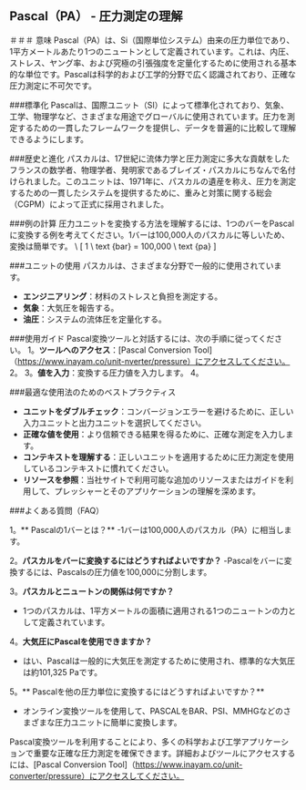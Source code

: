 ## Pascal（PA） - 圧力測定の理解

＃＃＃ 意味
Pascal（PA）は、Si（国際単位システム）由来の圧力単位であり、1平方メートルあたり1つのニュートンとして定義されています。これは、内圧、ストレス、ヤング率、および究極の引張強度を定量化するために使用される基本的な単位です。Pascalは科学的および工学的分野で広く認識されており、正確な圧力測定に不可欠です。

###標準化
Pascalは、国際ユニット（SI）によって標準化されており、気象、工学、物理学など、さまざまな用途でグローバルに使用されています。圧力を測定するための一貫したフレームワークを提供し、データを普遍的に比較して理解できるようにします。

###歴史と進化
パスカルは、17世紀に流体力学と圧力測定に多大な貢献をしたフランスの数学者、物理学者、発明家であるブレイズ・パスカルにちなんで名付けられました。このユニットは、1971年に、パスカルの遺産を称え、圧力を測定するための一貫したシステムを提供するために、重みと対策に関する総会（CGPM）によって正式に採用されました。

###例の計算
圧力ユニットを変換する方法を理解するには、1つのバーをPascalに変換する例を考えてください。1バーは100,000人のパスカルに等しいため、変換は簡単です。
\ [
1 \ text {bar} = 100,000 \ text {pa}
\]

###ユニットの使用
パスカルは、さまざまな分野で一般的に使用されています。
-  **エンジニアリング**：材料のストレスと負担を測定する。
-  **気象**：大気圧を報告する。
-  **油圧**：システムの流体圧を定量化する。

###使用ガイド
Pascal変換ツールと対話するには、次の手順に従ってください。
1。**ツールへのアクセス**：[Pascal Conversion Tool]（https://www.inayam.co/unit-nverter/pressure）にアクセスしてください。
2。
3。**値を入力**：変換する圧力値を入力します。
4。

###最適な使用法のためのベストプラクティス
-  **ユニットをダブルチェック**：コンバージョンエラーを避けるために、正しい入力ユニットと出力ユニットを選択してください。
-  **正確な値を使用**：より信頼できる結果を得るために、正確な測定を入力します。
-  **コンテキストを理解する**：正しいユニットを適用するために圧力測定を使用しているコンテキストに慣れてください。
-  **リソースを参照**：当社サイトで利用可能な追加のリソースまたはガイドを利用して、プレッシャーとそのアプリケーションの理解を深めます。

###よくある質問（FAQ）

1。** Pascalの1バーとは？**
-1バーは100,000人のパスカル（PA）に相当します。

2。**パスカルをバーに変換するにはどうすればよいですか？**
-Pascalをバーに変換するには、Pascalsの圧力値を100,000に分割します。

3。**パスカルとニュートンの関係は何ですか？**
-  1つのパスカルは、1平方メートルの面積に適用される1つのニュートンの力として定義されています。

4。**大気圧にPascalを使用できますか？**
- はい、Pascalは一般的に大気圧を測定するために使用され、標準的な大気圧は約101,325 Paです。

5。** Pascalを他の圧力単位に変換するにはどうすればよいですか？**
- オンライン変換ツールを使用して、PASCALをBAR、PSI、MMHGなどのさまざまな圧力ユニットに簡単に変換します。

Pascal変換ツールを利用することにより、多くの科学および工学アプリケーションで重要な正確な圧力測定を確保できます。詳細およびツールにアクセスするには、[Pascal Conversion Tool]（https://www.inayam.co/unit-converter/pressure）にアクセスしてください。